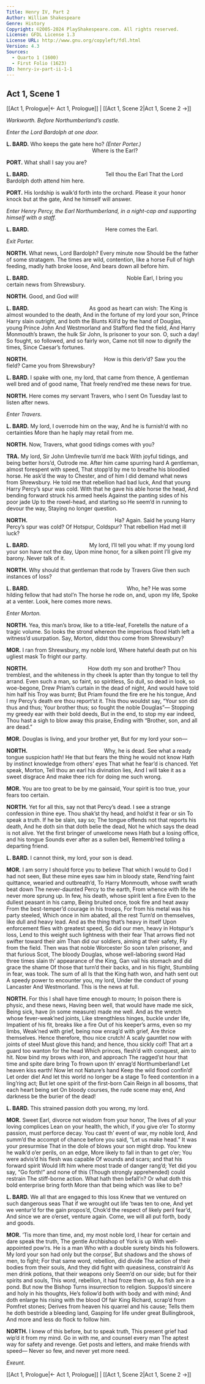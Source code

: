 ```yaml
---
Title: Henry IV, Part 2
Author: William Shakespeare
Genre: History
Copyright: ©2005-2024 PlayShakespeare.com. All rights reserved.
License: GFDL License 1.3
License URL: http://www.gnu.org/copyleft/fdl.html
Version: 4.3
Sources:
  - Quarto 1 (1600)
  - First Folio (1623)
ID: henry-iv-part-ii-1-1
---
```


## Act 1, Scene 1
[[Act 1, Prologue|← Act 1, Prologue]] | [[Act 1, Scene 2|Act 1, Scene 2 →]]

*Warkworth. Before Northumberland’s castle.*

*Enter the Lord Bardolph at one door.*

**L. BARD.**
Who keeps the gate here ho?
*(Enter Porter.)*
                Where is the Earl?

**PORT.**
What shall I say you are?

**L. BARD.**
              Tell thou the Earl
That the Lord Bardolph doth attend him here.

**PORT.**
His lordship is walk’d forth into the orchard.
Please it your honor knock but at the gate,
And he himself will answer.

*Enter Henry Percy, the Earl Northumberland, in a night-cap and supporting himself with a staff.*

**L. BARD.**
              Here comes the Earl.

*Exit Porter.*

**NORTH.**
What news, Lord Bardolph? Every minute now
Should be the father of some stratagem.
The times are wild, contention, like a horse
Full of high feeding, madly hath broke loose,
And bears down all before him.

**L. BARD.**
                  Noble Earl,
I bring you certain news from Shrewsbury.

**NORTH.**
Good, and God will!

**L. BARD.**
           As good as heart can wish:
The King is almost wounded to the death,
And in the fortune of my lord your son,
Prince Harry slain outright, and both the Blunts
Kill’d by the hand of Douglas, young Prince John
And Westmorland and Stafford fled the field,
And Harry Monmouth’s brawn, the hulk Sir John,
Is prisoner to your son. O, such a day!
So fought, so followed, and so fairly won,
Came not till now to dignify the times,
Since Caesar’s fortunes.

**NORTH.**
              How is this deriv’d?
Saw you the field? Came you from Shrewsbury?

**L. BARD.**
I spake with one, my lord, that came from thence,
A gentleman well bred and of good name,
That freely rend’red me these news for true.

**NORTH.**
Here comes my servant Travers, who I sent
On Tuesday last to listen after news.

*Enter Travers.*

**L. BARD.**
My lord, I overrode him on the way,
And he is furnish’d with no certainties
More than he haply may retail from me.

**NORTH.**
Now, Travers, what good tidings comes with you?

**TRA.**
My lord, Sir John Umfrevile turn’d me back
With joyful tidings, and being better hors’d,
Outrode me. After him came spurring hard
A gentleman, almost forespent with speed,
That stopp’d by me to breathe his bloodied horse.
He ask’d the way to Chester, and of him
I did demand what news from Shrewsbury.
He told me that rebellion had bad luck,
And that young Harry Percy’s spur was cold.
With that he gave his able horse the head,
And bending forward struck his armed heels
Against the panting sides of his poor jade
Up to the rowel-head, and starting so
He seem’d in running to devour the way,
Staying no longer question.

**NORTH.**
                Ha? Again.
Said he young Harry Percy’s spur was cold?
Of Hotspur, Coldspur? That rebellion
Had met ill luck?

**L. BARD.**
           My lord, I’ll tell you what:
If my young lord your son have not the day,
Upon mine honor, for a silken point
I’ll give my barony. Never talk of it.

**NORTH.**
Why should that gentleman that rode by Travers
Give then such instances of loss?

**L. BARD.**
                  Who, he?
He was some hilding fellow that had stol’n
The horse he rode on, and, upon my life,
Spoke at a venter. Look, here comes more news.

*Enter Morton.*

**NORTH.**
Yea, this man’s brow, like to a title-leaf,
Foretells the nature of a tragic volume.
So looks the strond whereon the imperious flood
Hath left a witness’d usurpation.
Say, Morton, didst thou come from Shrewsbury?

**MOR.**
I ran from Shrewsbury, my noble lord,
Where hateful death put on his ugliest mask
To fright our party.

**NORTH.**
           How doth my son and brother?
Thou tremblest, and the whiteness in thy cheek
Is apter than thy tongue to tell thy arrand.
Even such a man, so faint, so spiritless,
So dull, so dead in look, so woe-begone,
Drew Priam’s curtain in the dead of night,
And would have told him half his Troy was burnt;
But Priam found the fire ere he his tongue,
And I my Percy’s death ere thou report’st it.
This thou wouldst say, “Your son did thus and thus;
Your brother thus; so fought the noble Douglas”⁠—
Stopping my greedy ear with their bold deeds,
But in the end, to stop my ear indeed,
Thou hast a sigh to blow away this praise,
Ending with “Brother, son, and all are dead.”

**MOR.**
Douglas is living, and your brother yet,
But for my lord your son⁠—

**NORTH.**
              Why, he is dead.
See what a ready tongue suspicion hath!
He that but fears the thing he would not know
Hath by instinct knowledge from others’ eyes
That what he fear’d is chanced. Yet speak, Morton,
Tell thou an earl his divination lies,
And I will take it as a sweet disgrace
And make thee rich for doing me such wrong.

**MOR.**
You are too great to be by me gainsaid,
Your spirit is too true, your fears too certain.

**NORTH.**
Yet for all this, say not that Percy’s dead.
I see a strange confession in thine eye.
Thou shak’st thy head, and hold’st it fear or sin
To speak a truth. If he be slain, say so;
The tongue offends not that reports his death,
And he doth sin that doth belie the dead,
Not he which says the dead is not alive.
Yet the first bringer of unwelcome news
Hath but a losing office, and his tongue
Sounds ever after as a sullen bell,
Rememb’red tolling a departing friend.

**L. BARD.**
I cannot think, my lord, your son is dead.

**MOR.**
I am sorry I should force you to believe
That which I would to God I had not seen,
But these mine eyes saw him in bloody state,
Rend’ring faint quittance, wearied and outbreath’d,
To Harry Monmouth, whose swift wrath beat down
The never-daunted Percy to the earth,
From whence with life he never more sprung up.
In few, his death, whose spirit lent a fire
Even to the dullest peasant in his camp,
Being bruited once, took fire and heat away
From the best-temper’d courage in his troops,
For from his metal was his party steeled,
Which once in him abated, all the rest
Turn’d on themselves, like dull and heavy lead.
And as the thing that’s heavy in itself
Upon enforcement flies with greatest speed,
So did our men, heavy in Hotspur’s loss,
Lend to this weight such lightness with their fear
That arrows fled not swifter toward their aim
Than did our soldiers, aiming at their safety,
Fly from the field. Then was that noble Worcester
So soon ta’en prisoner, and that furious Scot,
The bloody Douglas, whose well-laboring sword
Had three times slain th’ appearance of the King,
Gan vail his stomach and did grace the shame
Of those that turn’d their backs, and in his flight,
Stumbling in fear, was took. The sum of all
Is that the King hath won, and hath sent out
A speedy power to encounter you, my lord,
Under the conduct of young Lancaster
And Westmorland. This is the news at full.

**NORTH.**
For this I shall have time enough to mourn;
In poison there is physic, and these news,
Having been well, that would have made me sick,
Being sick, have (in some measure) made me well.
And as the wretch whose fever-weak’ned joints,
Like strengthless hinges, buckle under life,
Impatient of his fit, breaks like a fire
Out of his keeper’s arms, even so my limbs,
Weak’ned with grief, being now enrag’d with grief,
Are thrice themselves. Hence therefore, thou nice crutch!
A scaly gauntlet now with joints of steel
Must glove this hand; and hence, thou sickly coif!
That art a guard too wanton for the head
Which princes, flesh’d with conquest, aim to hit.
Now bind my brows with iron, and approach
The ragged’st hour that time and spite dare bring
To frown upon th’ enrag’d Northumberland!
Let heaven kiss earth! Now let not Nature’s hand
Keep the wild flood confin’d! Let order die!
And let this world no longer be a stage
To feed contention in a ling’ring act;
But let one spirit of the first-born Cain
Reign in all bosoms, that each heart being set
On bloody courses, the rude scene may end,
And darkness be the burier of the dead!

**L. BARD.**
This strained passion doth you wrong, my lord.

**MOR.**
Sweet Earl, divorce not wisdom from your honor,
The lives of all your loving complices
Lean on your health, the which, if you give o’er
To stormy passion, must perforce decay.
You cast th’ event of war, my noble lord,
And summ’d the accompt of chance before you said,
“Let us make head.” It was your presurmise
That in the dole of blows your son might drop.
You knew he walk’d o’er perils, on an edge,
More likely to fall in than to get o’er;
You were advis’d his flesh was capable
Of wounds and scars; and that his forward spirit
Would lift him where most trade of danger rang’d;
Yet did you say, “Go forth!” and none of this
(Though strongly apprehended) could restrain
The stiff-borne action. What hath then befall’n?
Or what doth this bold enterprise bring forth
More than that being which was like to be?

**L. BARD.**
We all that are engaged to this loss
Knew that we ventured on such dangerous seas
That if we wrought out life ’twas ten to one,
And yet we ventur’d for the gain propos’d,
Chok’d the respect of likely peril fear’d,
And since we are o’erset, venture again.
Come, we will all put forth, body and goods.

**MOR.**
’Tis more than time, and, my most noble lord,
I hear for certain and dare speak the truth,
The gentle Archbishop of York is up
With well-appointed pow’rs. He is a man
Who with a double surety binds his followers.
My lord your son had only but the corpse’,
But shadows and the shows of men, to fight;
For that same word, rebellion, did divide
The action of their bodies from their souls,
And they did fight with queasiness, constrain’d
As men drink potions, that their weapons only
Seem’d on our side; but for their spirits and souls,
This word, rebellion, it had froze them up,
As fish are in a pond. But now the Bishop
Turns insurrection to religion.
Suppos’d sincere and holy in his thoughts,
He’s follow’d both with body and with mind;
And doth enlarge his rising with the blood
Of fair King Richard, scrap’d from Pomfret stones;
Derives from heaven his quarrel and his cause;
Tells them he doth bestride a bleeding land,
Gasping for life under great Bullingbrook,
And more and less do flock to follow him.

**NORTH.**
I knew of this before, but to speak truth,
This present grief had wip’d it from my mind.
Go in with me, and counsel every man
The aptest way for safety and revenge.
Get posts and letters, and make friends with speed⁠—
Never so few, and never yet more need.

*Exeunt.*

[[Act 1, Prologue|← Act 1, Prologue]] | [[Act 1, Scene 2|Act 1, Scene 2 →]]